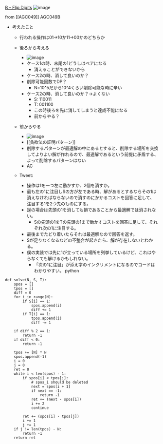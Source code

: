 
[B - Flip Digits](https://atcoder.jp/contests/agc049/tasks/agc049_b)
![image](https://gyazo.com/9ba0804fe68f50c3755d1445acfb90cb/thumb/1000)

from [[AGC049]]
AGC049B
- 考えたこと
    - 行われる操作は01→10か11→00かのどちらか
    - 後ろから考える
        - ![image](https://gyazo.com/cf7f0cc4abb2a7ed8bb21c47b8a9a937/thumb/1000)
        - ケース1の時、末尾の1どうしはベアになる
            - 消えることができないから
        - ケース2の時、消して良いのか？
        - 削除可能回数でDP？
            - N=10^5だから10^4くらい削除可能な時に辛い
        - ケース2の時、消して良いのか？→よくない
            - S: 110011
            - T: 001100
            - この時後ろを先に消してしまうと達成不能になる
            - 前からやる？
    - 前からやる
        - ![image](https://gyazo.com/df77fbc848e01430899c56bdbd3d99ff/thumb/1000)
        - [[貪欲法の証明パターン]]
        - 削除するパターンが最適解の中にあるとすると、削除する場所を交換してよりよい解が作れるので、最適解であるという前提に矛盾する、よって削除するパターンはない
        - AC

    - Tweet:
        - 操作は1を一つ左に動かすか、2個を消すか。
        - 最も左の1に注目しSの方が左である時、解があるとするならその1は消えなければならないので消すのにかかるコストを回答に足して、注目する1を2つ先のものにする。
        - 逆の場合は先頭の1を消しても損であることから最適解では消されない。
            - Sの先頭の1をTの先頭の1まで動かすコストを回答に足して、それぞれ次の1に注目する。
        - 最後までたどり着いたらそれは最適解なので回答を返す。
        - Sが足りなくなるなどの不整合が起きたら、解が存在しないとわかる。
        - 僕の実装では先に1が立っている場所を列挙しているけど、これはやらなくても解けるかもしれない。
            - 「次の1に注目」が添え字のインクリメントになるのでコードはわかりやすい。
python

```
def solve(N, S, T):
    spos = []
    tpos = []
    diff = 0
    for i in range(N):
        if S[i] == 1:
            spos.append(i)
            diff += 1
        if T[i] == 1:
            tpos.append(i)
            diff -= 1

    if diff % 2 == 1:
        return -1
    if diff < 0:
        return -1

    tpos += [N] * N
    spos.append(-1)
    i = 0
    j = 0
    ret = 0
    while i < len(spos) - 1:
        if spos[i] < tpos[j]:
            # spos_i should be deleted
            next = spos[i + 1]
            if next == -1:
                return -1
            ret += (next - spos[i])
            i += 2
            continue

        ret += (spos[i] - tpos[j])
        i += 1
        j += 1
    if j != len(tpos) - N:
        return -1
    return ret
```

